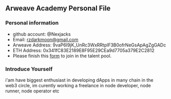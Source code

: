 ## Arweave Academy Personal File

### Personal information

- github account: @Nexjacks
- Email: rzdarkmoon@gmail.com
- Arweave Address: 9vaP6I9jK_UnRc3WxRRtplF3B0ofrNeGsApAgZgGADc
- ETH Address: 0x341fC83E2189E8F95E29CEa9d7705a379E2C2812
- Please finish this [form](https://docs.google.com/forms/d/e/1FAIpQLSfWA5fIIcBgmRppm3jNz5vmf9Mai_QMVil-2pO4r7YKn_Zhtw/viewform?usp=sf_link) to join in the talent pool.

### Introduce Yourself
 i'am have biggest enthusiast in developing dApps in many chain in the web3 circle, im curently working a freelance in node developer, node runner, node operator etc
